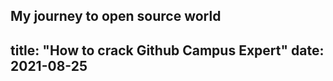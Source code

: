 My journey to open source world
---
title: "How to crack Github Campus Expert"
date: 2021-08-25
---
